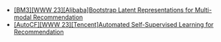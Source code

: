 - [[BM3][WWW 23][Alibaba]Bootstrap Latent Representations for Multi-modal Recommendation](https://arxiv.org/abs/2207.05969)
- [[AutoCF][WWW 23][Tencent]Automated Self-Supervised Learning for Recommendation](https://arxiv.org/abs/2303.07797)
